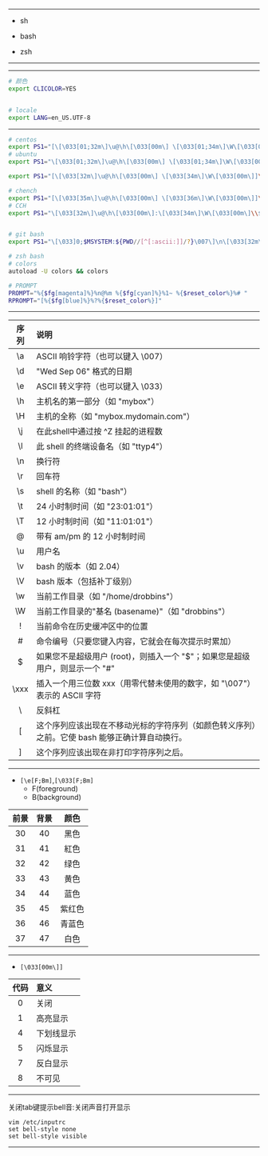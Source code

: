 
---
- sh
- bash

- zsh

---


---
```sh
# 颜色
export CLICOLOR=YES


# locale
export LANG=en_US.UTF-8
```


---
```sh
# centos
export PS1="[\[\033[01;32m\]\u@\h\[\033[00m\] \[\033[01;34m\]\W\[\033[00m\]]\\$ "
# ubuntu
export PS1="\[\033[01;32m\]\u@\h\[\033[00m\] \[\033[01;34m\]\W\[\033[00m\]\\$ "

export PS1="[\[\033[32m\]\u@\h\[\033[00m\] \[\033[34m\]\W\[\033[00m\]]\\$ "

# chench
export PS1="[\[\033[35m\]\u@\h\[\033[00m\] \[\033[36m\]\W\[\033[00m\]]\\$ "
# CCH
export PS1="\[\033[32m\]\u@\h\[\033[00m\]:\[\033[34m\]\W\[\033[00m\]\\$ "


# git bash
export PS1="\[\033]0;$MSYSTEM:${PWD//[^[:ascii:]]/?}\007\]\n\[\033[32m\]\u@\h \[\033[35m\]$MSYSTEM \[\033[33m\]\w\[\033[36m\]`__git_ps1`\[\033[0m\]\n$ "

# zsh bash
# colors
autoload -U colors && colors

# PROMPT
PROMPT="%{$fg[magenta]%}%n@%m %{$fg[cyan]%}%1~ %{$reset_color%}%# "
RPROMPT="[%{$fg[blue]%}%?%{$reset_color%}]"
```

---




| 序列 |  说明 |
| :-: | :- |
| \a |  ASCII 响铃字符（也可以键入 \007） |
| \d |  "Wed Sep 06" 格式的日期 |
| \e |  ASCII 转义字符（也可以键入 \033） |
| \h |  主机名的第一部分（如 "mybox"） |
| \H |  主机的全称（如 "mybox.mydomain.com"） |
| \j |  在此shell中通过按 ^Z 挂起的进程数 |
| \l |  此 shell 的终端设备名（如 "ttyp4"） |
| \n |  换行符 |
| \r |  回车符 |
| \s |  shell 的名称（如 "bash"） |
| \t |  24 小时制时间（如 "23:01:01"） |
| \T |  12 小时制时间（如 "11:01:01"） |
| \@ |  带有 am/pm 的 12 小时制时间 |
| \u |  用户名 |
| \v |  bash 的版本（如 2.04） |
| \V |  bash 版本（包括补丁级别） |
| \w |  当前工作目录（如 "/home/drobbins"） |
| \W |  当前工作目录的"基名 (basename)"（如 "drobbins"） |
| \! |  当前命令在历史缓冲区中的位置 |
| \# |  命令编号（只要您键入内容，它就会在每次提示时累加） |
| \$ |  如果您不是超级用户 (root)，则插入一个 "$"；如果您是超级用户，则显示一个 "#" |
| \xxx |  插入一个用三位数 xxx（用零代替未使用的数字，如 "\007"）表示的 ASCII 字符 |
| \\ |  反斜杠 |
| \[ |  这个序列应该出现在不移动光标的字符序列（如颜色转义序列）之前。它使 bash 能够正确计算自动换行。 |
| \] |  这个序列应该出现在非打印字符序列之后。 |

---

- `[\e[F;Bm]`,`[\033[F;Bm]`
    - F(foreground)
    - B(background)

| 前景 | 背景 | 颜色 |
| :-: | :-: | :-: |
| 30 | 40 | 黑色 |
| 31 | 41 | 紅色 |
| 32 | 42 | 绿色 |
| 33 | 43 | 黄色 |
| 34 | 44 | 蓝色 |
| 35 | 45 | 紫红色 |
| 36 | 46 | 青蓝色 |
| 37 | 47 | 白色 |
---
- `[\033[00m\]]`

| 代码 | 意义 |
| :-: | :- |
| 0 | 关闭 |
| 1 | 高亮显示 |
| 4 | 下划线显示 |
| 5 | 闪烁显示 |
| 7 | 反白显示 |
| 8 | 不可见 |


---


关闭tab键提示bell音:关闭声音打开显示
```
vim /etc/inputrc
set bell-style none
set bell-style visible
```

---

